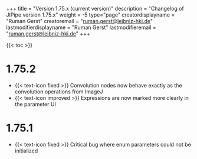 +++
title = "Version 1.75.x (current version)"
description = "Changelog of JIPipe version 1.75.x"
weight = -5
type="page"
creatordisplayname = "Ruman Gerst"
creatoremail = "ruman.gerst@leibniz-hki.de"
lastmodifierdisplayname = "Ruman Gerst"
lastmodifieremail = "ruman.gerst@leibniz-hki.de"
+++

{{< toc >}}

# 1.75.2

* {{< text-icon fixed >}} Convolution nodes now behave exactly as the convolution operations from ImageJ
* {{< text-icon improved >}} Expressions are now marked more clearly in the parameter UI

# 1.75.1

* {{< text-icon fixed >}} Critical bug where enum parameters could not be initialized

